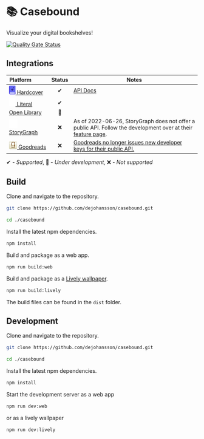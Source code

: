 # 📚 Casebound

Visualize your digital bookshelves!

[![Quality Gate Status](https://sonarcloud.io/api/project_badges/measure?project=dejohansson_casebound&metric=alert_status)](https://sonarcloud.io/summary/new_code?id=dejohansson_casebound)

## Integrations

| Platform&nbsp;&nbsp;&nbsp;&nbsp;&nbsp;&nbsp;&nbsp;&nbsp;&nbsp;&nbsp;                                            | Status | Notes                                                                                                                                                                   |
|-----------------------------------------------------------------------------------------------------------------|:------:|-------------------------------------------------------------------------------------------------------------------------------------------------------------------------|
| [<img src="./resources/hardcover-logo.png" alt="logo" width="17"/> Hardcover](https://hardcover.app/)           |   ✔    | [API Docs](https://github.com/hardcoverapp/hardcover-docs)                                                                                                              |
| [<img src="./resources/literal-logo.png" alt="logo" width="17"/> Literal](https://literal.club/)                |   ✔    |                                                                                                                                                                         |
| [Open&nbsp;Library](https://openlibrary.org/)                                                                   |   🚧   |                                                                                                                                                                         |
| [<img src="./resources/storygraph-logo.png" alt="logo" width="22"/> StoryGraph](https://www.thestorygraph.com/) |   ❌   | As of 2022-06-26, StoryGraph does not offer a public API. Follow the development over at their [feature page](https://roadmap.thestorygraph.com/features/posts/an-api). |
| [<img src="./resources/goodreads-logo.png" alt="logo" width="21"/> Goodreads](https://www.goodreads.com/)       |   ❌   | [Goodreads no longer issues new developer keys for their public API.](https://help.goodreads.com/s/article/Does-Goodreads-support-the-use-of-APIs)                      |

✔ - _Supported_, 🚧 - _Under development_, ❌ - _Not supported_

## Build

Clone and navigate to the repository.

``` sh
git clone https://github.com/dejohansson/casebound.git
```

``` sh
cd ./casebound
```

Install the latest npm dependencies.

``` sh
npm install
```

Build and package as a web app.

``` sh
npm run build:web
```

Build and package as a [Lively wallpaper](https://github.com/rocksdanister/lively).

``` sh
npm run build:lively
```

The build files can be found in the `dist` folder.

## Development

Clone and navigate to the repository.

``` sh
git clone https://github.com/dejohansson/casebound.git
```

``` sh
cd ./casebound
```

Install the latest npm dependencies.

``` sh
npm install
```

Start the development server as a web app

``` sh
npm run dev:web
```

or as a lively wallpaper

``` sh
npm run dev:lively
```
